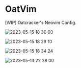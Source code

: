 # OatVim
[WIP] Oatcracker's Neovim Config.

![2023-05-15 18 30 00](https://github.com/hopezh/OatVim/assets/23435810/9265b991-fefb-4b88-8d8f-fc4326453321)

![2023-05-15 18 29 10](https://github.com/hopezh/OatVim/assets/23435810/839849d1-3b7d-4641-96b9-065dadf8cf9b)

![2023-05-15 18 34 24](https://github.com/hopezh/OatVim/assets/23435810/7a06b380-4453-4da6-b385-d555244daf35)

![2023-05-13 22 28 00](https://github.com/hopezh/OatVim/assets/23435810/c6491e76-8a34-42f4-8384-7637e7400663)


